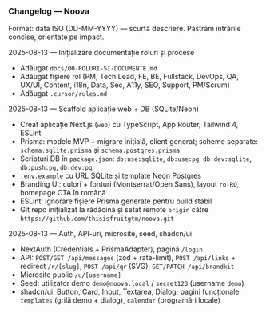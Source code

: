 ### Changelog — Noova

Format: data ISO (DD-MM-YYYY) — scurtă descriere. Păstrăm intrările concise, orientate pe impact.

2025-08-13 — Inițializare documentație roluri și procese
- Adăugat `docs/00-ROLURI-SI-DOCUMENTE.md`
- Adăugat fișiere rol (PM, Tech Lead, FE, BE, Fullstack, DevOps, QA, UX/UI, Content, i18n, Data, Sec, A11y, SEO, Support, PM/Scrum)
- Adăugat `.cursor/rules.md`

2025-08-13 — Scaffold aplicație web + DB (SQLite/Neon)
- Creat aplicație Next.js (`web`) cu TypeScript, App Router, Tailwind 4, ESLint
- Prisma: modele MVP + migrare inițială, client generat; scheme separate: `schema.sqlite.prisma` și `schema.postgres.prisma`
- Scripturi DB în `package.json`: `db:use:sqlite`, `db:use:pg`, `db:dev:sqlite`, `db:push:pg`, `db:dev:pg`
- `.env.example` cu URL SQLite și template Neon Postgres
- Branding UI: culori + fonturi (Montserrat/Open Sans), layout `ro-RO`, homepage CTA în română
- ESLint: ignorare fișiere Prisma generate pentru build stabil
- Git repo inițializat la rădăcină și setat remote `origin` către `https://github.com/thisisfruitgtm/noova.git`

2025-08-13 — Auth, API-uri, microsite, seed, shadcn/ui
- NextAuth (Credentials + PrismaAdapter), pagină `/login`
- API: `POST/GET /api/messages` (zod + rate-limit), `POST /api/links` + redirect `/r/[slug]`, `POST /api/qr` (SVG), `GET/PATCH /api/brandkit`
- Microsite public `/u/[username]`
- Seed: utilizator demo `demo@noova.local` / `secret123` (username `demo`)
- shadcn/ui: Button, Card, Input, Textarea, Dialog; pagini funcționale `templates` (grilă demo + dialog), `calendar` (programări locale)

